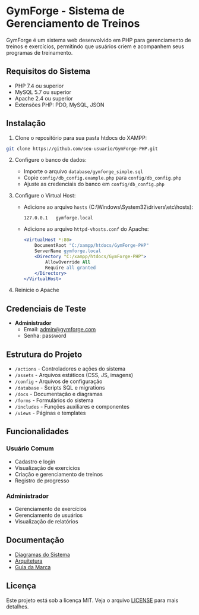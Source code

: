# GymForge - Sistema de Gerenciamento de Treinos

GymForge é um sistema web desenvolvido em PHP para gerenciamento de treinos e exercícios, permitindo que usuários criem e acompanhem seus programas de treinamento.

## Requisitos do Sistema

- PHP 7.4 ou superior
- MySQL 5.7 ou superior
- Apache 2.4 ou superior
- Extensões PHP: PDO, MySQL, JSON

## Instalação

1. Clone o repositório para sua pasta htdocs do XAMPP:
```bash
git clone https://github.com/seu-usuario/GymForge-PHP.git
```

2. Configure o banco de dados:
   - Importe o arquivo `database/gymforge_simple.sql`
   - Copie `config/db_config.example.php` para `config/db_config.php`
   - Ajuste as credenciais do banco em `config/db_config.php`

3. Configure o Virtual Host:
   - Adicione ao arquivo `hosts` (C:\Windows\System32\drivers\etc\hosts):
     ```
     127.0.0.1   gymforge.local
     ```
   - Adicione ao arquivo `httpd-vhosts.conf` do Apache:
     ```apache
     <VirtualHost *:80>
         DocumentRoot "C:/xampp/htdocs/GymForge-PHP"
         ServerName gymforge.local
         <Directory "C:/xampp/htdocs/GymForge-PHP">
             AllowOverride All
             Require all granted
         </Directory>
     </VirtualHost>
     ```

4. Reinicie o Apache

## Credenciais de Teste

- **Administrador**
  - Email: admin@gymforge.com
  - Senha: password

## Estrutura do Projeto

- `/actions` - Controladores e ações do sistema
- `/assets` - Arquivos estáticos (CSS, JS, imagens)
- `/config` - Arquivos de configuração
- `/database` - Scripts SQL e migrations
- `/docs` - Documentação e diagramas
- `/forms` - Formulários do sistema
- `/includes` - Funções auxiliares e componentes
- `/views` - Páginas e templates

## Funcionalidades

### Usuário Comum
- Cadastro e login
- Visualização de exercícios
- Criação e gerenciamento de treinos
- Registro de progresso

### Administrador
- Gerenciamento de exercícios
- Gerenciamento de usuários
- Visualização de relatórios

## Documentação

- [Diagramas do Sistema](docs/DIAGRAMAS.md)
- [Arquitetura](docs/ARCHITECTURE.md)
- [Guia da Marca](docs/BRAND_GUIDELINES.md)

## Licença

Este projeto está sob a licença MIT. Veja o arquivo [LICENSE](LICENSE) para mais detalhes.
